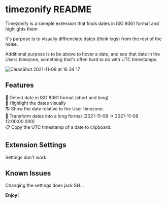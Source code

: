 # timezonify README

Timezonify is a simeple extension that finds dates in ISO 8061 format and highlights them

It's purpose is to visually diffrenciate dates (think logs) from the rest of the noise. 

Additional purpose is to be above to hover a date, and see that date in the Users timezone, something that's often hard to do with UTC timestamps.

![CleanShot 2021-11-08 at 16 34 17](https://user-images.githubusercontent.com/463317/140835463-87e1c8ac-db3f-40d3-bd11-c0ac48f2ea3a.gif)

## Features

🎯 Detect date in ISO 8061 format (short and long)  
🚀 Highlight the dates visually  
🌎 Show the date relative to the User timezone.   
🍻 Transform dates into a long format (2021-11-08 -> 2021-11-08 12:00:00.000)  
📋 Copy the UTC timestamp of a date to clipboard.   


## Extension Settings

Settings don't work



## Known Issues

Changing the settings does jack SH...


**Enjoy!**
